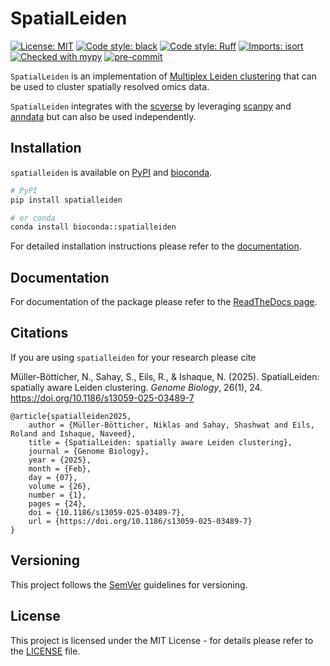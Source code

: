 # SpatialLeiden

[![License: MIT](https://img.shields.io/badge/License-MIT-yellow.svg)](https://opensource.org/licenses/MIT)
[![Code style: black](https://img.shields.io/badge/code%20style-black-000000.svg)](https://github.com/psf/black)
[![Code style: Ruff](https://img.shields.io/endpoint?url=https://raw.githubusercontent.com/astral-sh/ruff/main/assets/badge/v2.json)](https://github.com/astral-sh/ruff)
[![Imports: isort](https://img.shields.io/badge/%20imports-isort-%231674b1?style=flat&labelColor=ef8336)](https://pycqa.github.io/isort/)
[![Checked with mypy](https://www.mypy-lang.org/static/mypy_badge.svg)](http://mypy-lang.org/)
[![pre-commit](https://img.shields.io/badge/pre--commit-enabled-brightgreen?logo=pre-commit)](https://github.com/pre-commit/pre-commit)

``SpatialLeiden`` is an implementation of
[Multiplex Leiden clustering](https://leidenalg.readthedocs.io/en/stable/multiplex.html)
that can be used to cluster spatially resolved omics data.

``SpatialLeiden`` integrates with the [scverse](https://scverse.org/) by leveraging
[scanpy](https://scanpy.readthedocs.io/) and [anndata](https://anndata.readthedocs.io/)
but can also be used independently.

## Installation

`spatialleiden` is available on [PyPI](https://pypi.org/project/spatialleiden/) and
[bioconda](https://bioconda.github.io/recipes/spatialleiden/README.html).

```sh
# PyPI
pip install spatialleiden
```

```sh
# or conda
conda install bioconda::spatialleiden
```

For detailed installation instructions please refer to the
[documentation](https://spatialleiden.readthedocs.io/page/installation.html).

## Documentation

For documentation of the package please refer to the
[ReadTheDocs page](https://spatialleiden.readthedocs.io/).

## Citations

If you are using `spatialleiden` for your research please cite

Müller-Bötticher, N., Sahay, S., Eils, R., & Ishaque, N. (2025).
SpatialLeiden: spatially aware Leiden clustering.
*Genome Biology*, 26(1), 24. https://doi.org/10.1186/s13059-025-03489-7

```
@article{spatialleiden2025,
	author = {Müller-Bötticher, Niklas and Sahay, Shashwat and Eils, Roland and Ishaque, Naveed},
	title = {SpatialLeiden: spatially aware Leiden clustering},
	journal = {Genome Biology},
	year = {2025},
	month = {Feb},
	day = {07},
	volume = {26},
	number = {1},
	pages = {24},
	doi = {10.1186/s13059-025-03489-7},
	url = {https://doi.org/10.1186/s13059-025-03489-7}
}
```

## Versioning

This project follows the [SemVer](https://semver.org/) guidelines for versioning.

## License

This project is licensed under the MIT License - for details please refer to the
[LICENSE](./LICENSE) file.
